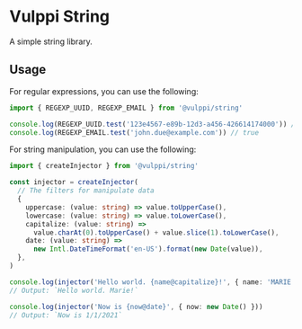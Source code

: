 # Vulppi String

A simple string library.

## Usage

For regular expressions, you can use the following:

```ts
import { REGEXP_UUID, REGEXP_EMAIL } from '@vulppi/string'

console.log(REGEXP_UUID.test('123e4567-e89b-12d3-a456-426614174000')) // true
console.log(REGEXP_EMAIL.test('john.due@example.com')) // true
```

For string manipulation, you can use the following:

```ts
import { createInjector } from '@vulppi/string'

const injector = createInjector(
  // The filters for manipulate data
  {
    uppercase: (value: string) => value.toUpperCase(),
    lowercase: (value: string) => value.toLowerCase(),
    capitalize: (value: string) =>
      value.charAt(0).toUpperCase() + value.slice(1).toLowerCase(),
    date: (value: string) =>
      new Intl.DateTimeFormat('en-US').format(new Date(value)),
  },
)

console.log(injector('Hello world. {name@capitalize}!', { name: 'MARIE' }))
// Output: `Hello world. Marie!`

console.log(injector('Now is {now@date}', { now: new Date() }))
// Output: `Now is 1/1/2021`
```

